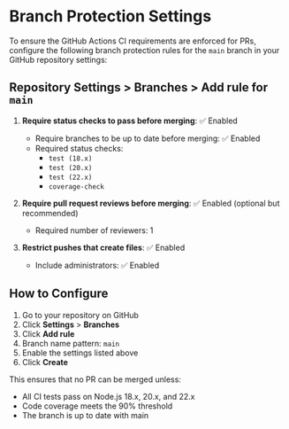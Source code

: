 # Branch Protection Settings

To ensure the GitHub Actions CI requirements are enforced for PRs, configure the following branch protection rules for the `main` branch in your GitHub repository settings:

## Repository Settings > Branches > Add rule for `main`

1. **Require status checks to pass before merging**: ✅ Enabled
   - Require branches to be up to date before merging: ✅ Enabled
   - Required status checks:
     - `test (18.x)`
     - `test (20.x)`
     - `test (22.x)`
     - `coverage-check`

2. **Require pull request reviews before merging**: ✅ Enabled (optional but recommended)
   - Required number of reviewers: 1

3. **Restrict pushes that create files**: ✅ Enabled
   - Include administrators: ✅ Enabled

## How to Configure

1. Go to your repository on GitHub
2. Click **Settings** > **Branches**
3. Click **Add rule**
4. Branch name pattern: `main`
5. Enable the settings listed above
6. Click **Create**

This ensures that no PR can be merged unless:

- All CI tests pass on Node.js 18.x, 20.x, and 22.x
- Code coverage meets the 90% threshold
- The branch is up to date with main
